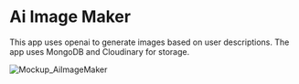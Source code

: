 # Ai Image Maker

This app uses openai to generate images based on user descriptions. The app uses MongoDB and Cloudinary for storage. 



![Mockup_AiImageMaker](client/public/mockup/mockup-01.png)

